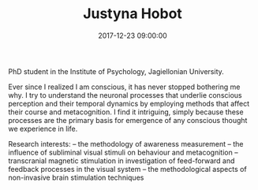 ﻿---
layout: post
title:  "Justyna Hobot"
name: Justyna
surname: Hobot

date:   2017-12-23 09:00:00
categories: people
image-file: /images/people/jhobot.jpg
category: clab
mail: tojustyna@protonmail.ch
website: 
twitter:
researchgate: 
---

PhD student in the Institute of Psychology, Jagiellonian University.

Ever since I realized I am conscious, it has never stopped bothering me why. I try to understand the neuronal processes that underlie conscious perception and their temporal dynamics by employing methods that affect their course and metacognition. I find it intriguing, simply because these processes are the primary basis for emergence of any conscious thought we experience in life.

Research interests:
– the methodology of awareness measurement
– the influence of subliminal visual stimuli on behaviour and metacognition
– transcranial magnetic stimulation in investigation of feed-forward and feedback processes in the visual system
– the methodological aspects of non-invasive brain stimulation techniques
